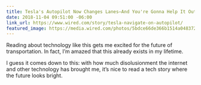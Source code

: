 ```yaml
---
title: Tesla's Autopilot Now Changes Lanes—And You're Gonna Help It Out
date: 2018-11-04 09:51:00 -06:00
link_url: https://www.wired.com/story/tesla-navigate-on-autopilot/
featured_image: https://media.wired.com/photos/5bdce66de366b1514a048372/191:100/pass/Tesla-autopilot-JPW5D0.jpg
---
```


Reading about technology like this gets me excited for the future of transportation. In fact, I’m amazed that this already exists in my lifetime.

I guess it comes down to this: with how much disolusionment the internet and other technology has brought me, it’s nice to read a tech story where the future looks bright.
